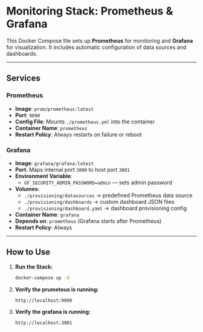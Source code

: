 # Monitoring Stack: Prometheus & Grafana

This Docker Compose file sets up **Prometheus** for monitoring and **Grafana** for visualization. It includes automatic configuration of data sources and dashboards.

---

## Services

### Prometheus

- **Image**: `prom/prometheus:latest`
- **Port**: `9090`
- **Config File**: Mounts `./prometheus.yml` into the container
- **Container Name**: `prometheus`
- **Restart Policy**: Always restarts on failure or reboot

### Grafana

- **Image**: `grafana/grafana:latest`
- **Port**: Maps internal port `3000` to host port `3001`
- **Environment Variable**:
  - `GF_SECURITY_ADMIN_PASSWORD=admin` — sets admin password
- **Volumes**:
  - `./provisioning/datasources` → predefined Prometheus data source
  - `./provisioning/dashboards` → custom dashboard JSON files
  - `./provisioning/dashboard.yaml` → dashboard provisioning config
- **Container Name**: `grafana`
- **Depends on**: `prometheus` (Grafana starts after Prometheus)
- **Restart Policy**: Always

---

## How to Use

1. **Run the Stack:**

   ```bash
   docker-compose up -d

2. **Verify the prumeteus is running:**

   ```bash
   http://localhost:9090

3. **Verify the grafana is running:**

   ```bash
   http://localhost:3001